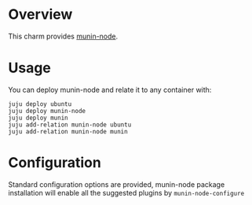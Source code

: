# Overview

This charm provides [munin-node](http://munin-monitoring.org/).

# Usage

You can deploy munin-node and relate it to any container with:

    juju deploy ubuntu
    juju deploy munin-node
    juju deploy munin
    juju add-relation munin-node ubuntu
    juju add-relation munin-node munin

# Configuration

Standard configuration options are provided, munin-node package installation
will enable all the suggested plugins by `munin-node-configure`
